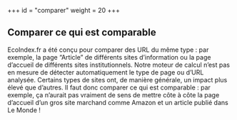 +++
id = "comparer"
weight = 20
+++

## Comparer ce qui est comparable

EcoIndex.fr a été conçu pour comparer des URL du même type : par exemple, la page “Article” de différents sites
d’information ou la page d’accueil de différents sites institutionnels. Notre moteur de calcul n’est pas en mesure de
détecter automatiquement le type de page ou d’URL analysée. Certains types de sites ont, de manière générale, un impact
plus élevé que d’autres. Il faut donc comparer ce qui est comparable : par exemple, ça n’aurait pas vraiment de sens de
mettre côte à côte la page d’accueil d’un gros site marchand comme Amazon et un article publié dans Le Monde !
